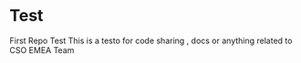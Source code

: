 # Test
First Repo Test
This is a testo for code sharing , docs or anything related to CSO EMEA Team
